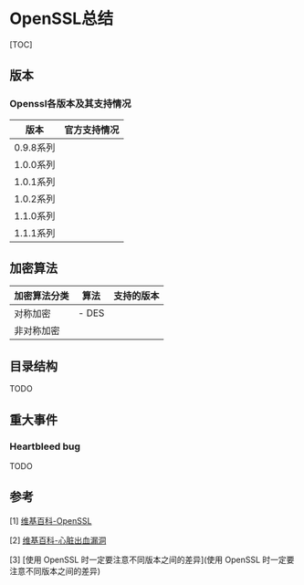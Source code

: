 # OpenSSL总结

[TOC]





## 版本

### Openssl各版本及其支持情况

| 版本      | 官方支持情况 |
| --------- | ------------ |
| 0.9.8系列 |              |
| 1.0.0系列 |              |
| 1.0.1系列 |              |
| 1.0.2系列 |              |
| 1.1.0系列 |              |
| 1.1.1系列 |              |



## 加密算法

| 加密算法分类 | 算法  | 支持的版本 |
| ------------ | ----- | ---------- |
| 对称加密     | - DES |            |
| 非对称加密   |       |            |



## 目录结构

TODO



## 重大事件

### Heartbleed bug

TODO



## 参考

[1] [维基百科-OpenSSL](https://zh.wikipedia.org/wiki/OpenSSL)

[2] [维基百科-心脏出血漏洞](https://zh.wikipedia.org/wiki/%E5%BF%83%E8%84%8F%E5%87%BA%E8%A1%80%E6%BC%8F%E6%B4%9E)

[3] [使用 OpenSSL 时一定要注意不同版本之间的差异](使用 OpenSSL 时一定要注意不同版本之间的差异)

